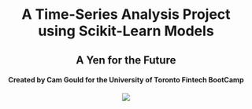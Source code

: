 <h1 align="center">A Time-Series Analysis Project using Scikit-Learn Models</h1>
<h2 align="center"> A Yen for the Future </h2>
<h4 align="center"> Created by Cam Gould for the University of Toronto Fintech BootCamp </h2>

<p align="center">
  <img
    src="https://cutewallpaper.org/23/aesthetic-japan-street-wallpaper/15812072.jpg"
  >
</p>


